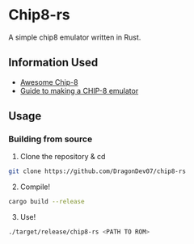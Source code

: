 # Chip8-rs
A simple chip8 emulator written in Rust.

## Information Used
- [Awesome Chip-8](https://chip-8.github.io/links/)
- [Guide to making a CHIP-8 emulator](https://tobiasvl.github.io/blog/write-a-chip-8-emulator/)

## Usage
### Building from source
1. Clone the repository & cd

```bash
git clone https://github.com/DragonDev07/chip8-rs
```

2. Compile!

```bash
cargo build --release
```

3. Use!

```bash
./target/release/chip8-rs <PATH TO ROM>
```
